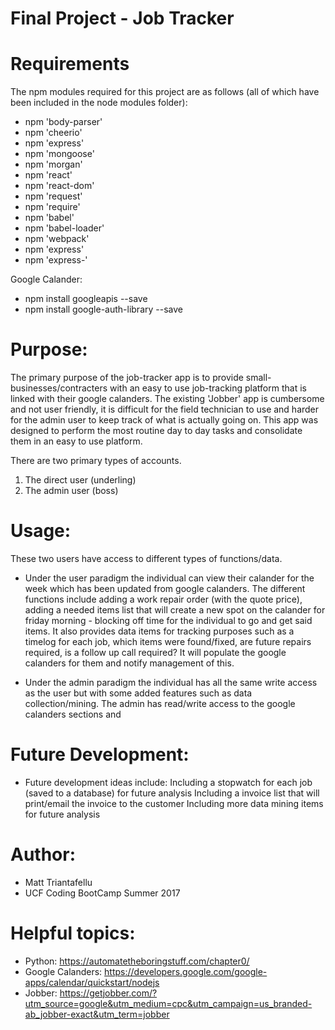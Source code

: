 # Final Project - Job Tracker

# Requirements
The npm modules required for this project are as follows (all of which have been included in the node modules folder):
- npm 'body-parser'
- npm 'cheerio'
- npm 'express'
- npm 'mongoose'
- npm 'morgan'
- npm 'react'
- npm 'react-dom'
- npm 'request'
- npm 'require'
- npm 'babel'
- npm 'babel-loader'
- npm 'webpack'
- npm 'express'
- npm 'express-'

Google Calander:
- npm install googleapis --save
- npm install google-auth-library --save

# Purpose:
The primary purpose of the job-tracker app is to provide small-businesses/contracters with an easy to use job-tracking platform that is linked with their google calanders.  The existing 'Jobber' app is cumbersome and not user friendly, it is difficult for the field technician to use and harder for the admin user to keep track of what is actually going on.  This app was designed to perform the most routine day to day tasks and consolidate them in an easy to use platform.

There are two primary types of accounts.  
1.  The direct user (underling)
2.  The admin user (boss)

# Usage:
These two users have access to different types of functions/data.

- Under the user paradigm the individual can view their calander for the week which has been updated from google calanders.  The different functions include adding a work repair order (with the quote price), adding a needed items list that will create a new spot on the calander for friday morning - blocking off time for the individual to go and get said items.  It also provides data items for tracking purposes such as a timelog for each job, which items were found/fixed, are future repairs required, is a follow up call required?  It will populate the google calanders for them and notify management of this.

- Under the admin paradigm the individual has all the same write access as the user but with some added features such as data collection/mining.  The admin has read/write access to the google calanders sections and 

# Future Development:
- Future development ideas include:
  Including a stopwatch for each job (saved to a database) for future analysis
  Including a invoice list that will print/email the invoice to the customer
  Including more data mining items for future analysis
  

# Author:
- Matt Triantafellu
- UCF Coding BootCamp Summer 2017

# Helpful topics:
- Python:  https://automatetheboringstuff.com/chapter0/
- Google Calanders:  https://developers.google.com/google-apps/calendar/quickstart/nodejs
- Jobber:  https://getjobber.com/?utm_source=google&utm_medium=cpc&utm_campaign=us_branded-ab_jobber-exact&utm_term=jobber

